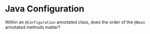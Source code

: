 # Java Configuration

Within an ```@Configuration``` annotated class, does the order of the ``@Bean`` annotated methods matter?
